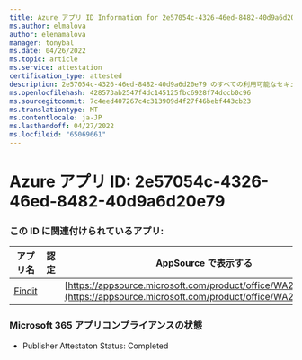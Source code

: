 ```yaml
---
title: Azure アプリ ID Information for 2e57054c-4326-46ed-8482-40d9a6d20e79
ms.author: elmalova
author: elenamalova
manager: tonybal
ms.date: 04/26/2022
ms.topic: article
ms.service: attestation
certification_type: attested
description: 2e57054c-4326-46ed-8482-40d9a6d20e79 のすべての利用可能なセキュリティとコンプライアンス情報。
ms.openlocfilehash: 428573ab2547f4dc145125fbc6928f74dccb0c96
ms.sourcegitcommit: 7c4eed407267c4c313909d4f27f46bebf443cb23
ms.translationtype: MT
ms.contentlocale: ja-JP
ms.lasthandoff: 04/27/2022
ms.locfileid: "65069661"
---
```

# <a name="azure-app-id-2e57054c-4326-46ed-8482-40d9a6d20e79"></a>Azure アプリ ID: 2e57054c-4326-46ed-8482-40d9a6d20e79


### <a name="apps-associated-with-this-id"></a>この ID に関連付けられているアプリ:
| **アプリ名** | **認定** | **AppSource で表示する** |
|--------------|---------------|-----------------------|
| [Findit](../forward/WA200003849.md) |  | [https://appsource.microsoft.com/product/office/WA200003849](https://appsource.microsoft.com/product/office/WA200003849) |

### <a name="microsoft-365-app-compliance-status"></a>Microsoft 365 アプリコンプライアンスの状態
- Publisher Attestaton Status: Completed
